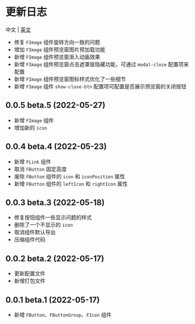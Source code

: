 # 更新日志

中文 | [英文](https://github.com/Tyh2001/fighting-design/blob/master/CHANGELOG.md)

- 修复 `FImage` 组件旋转方向一致的问题
- 增加 `FImage` 组件预览窗图片预加载功能
- 新增 `FImage` 组件预览窗渐入动画效果
- 新增 `FImage` 组件预览窗点击遮罩层隐藏功能，可通过 `modal-close` 配置项来配置
- 新增 `FImage` 组件预览窗图标样式优化了一些细节
- 新增 `FImage` 组件 `show-close-btn` 配置项可配置是否展示预览窗的关闭按钮

## 0.0.5 beta.5 (2022-05-27)

- 新增 `FImage` 组件
- 增加新的 `icon`

## 0.0.4 beta.4 (2022-05-23)

- 新增 `FLink` 组件
- 取消 `FButton` 固定高度
- 废除 `FButton` 组件的 `icon` 和 `iconPosition` 属性
- 新增 `FButton` 组件的 `leftIcon` 和 `rightIcon` 属性

## 0.0.3 beta.3 (2022-05-18)

- 修复按钮组件一些显示问题的样式
- 删除了一个不显示的 `icon`
- 取消组件默认导出
- 压缩组件代码

## 0.0.2 beta.2 (2022-05-17)

- 更新配置文件
- 新增打包文件

## 0.0.1 beta.1 (2022-05-17)

- 新增 `FButton`、`FButtonGroup`、`FIcon` 组件
